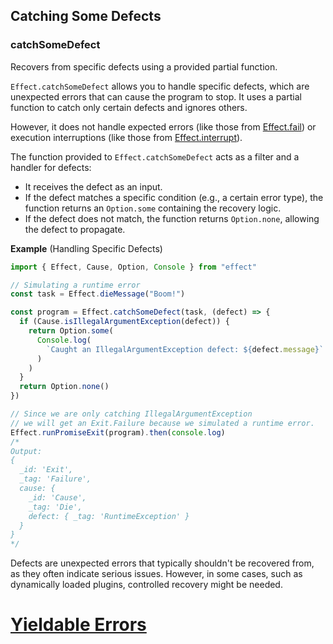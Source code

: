 ## Catching Some Defects

### catchSomeDefect

Recovers from specific defects using a provided partial function.

`Effect.catchSomeDefect` allows you to handle specific defects, which are
unexpected errors that can cause the program to stop. It uses a partial
function to catch only certain defects and ignores others.

However, it does not handle expected errors (like those from [Effect.fail](/docs/getting-started/creating-effects/#fail)) or
execution interruptions (like those from [Effect.interrupt](/docs/concurrency/basic-concurrency/#interrupt)).

The function provided to `Effect.catchSomeDefect` acts as a filter and a handler for defects:

- It receives the defect as an input.
- If the defect matches a specific condition (e.g., a certain error type), the function returns
  an `Option.some` containing the recovery logic.
- If the defect does not match, the function returns `Option.none`, allowing the defect to propagate.

**Example** (Handling Specific Defects)

```ts twoslash
import { Effect, Cause, Option, Console } from "effect"

// Simulating a runtime error
const task = Effect.dieMessage("Boom!")

const program = Effect.catchSomeDefect(task, (defect) => {
  if (Cause.isIllegalArgumentException(defect)) {
    return Option.some(
      Console.log(
        `Caught an IllegalArgumentException defect: ${defect.message}`
      )
    )
  }
  return Option.none()
})

// Since we are only catching IllegalArgumentException
// we will get an Exit.Failure because we simulated a runtime error.
Effect.runPromiseExit(program).then(console.log)
/*
Output:
{
  _id: 'Exit',
  _tag: 'Failure',
  cause: {
    _id: 'Cause',
    _tag: 'Die',
    defect: { _tag: 'RuntimeException' }
  }
}
*/
```

<Aside type="tip" title="When to Recover from Defects">
  Defects are unexpected errors that typically shouldn't be recovered
  from, as they often indicate serious issues. However, in some cases,
  such as dynamically loaded plugins, controlled recovery might be needed.
</Aside>

# [Yieldable Errors](https://effect.website/docs/error-management/yieldable-errors/)
